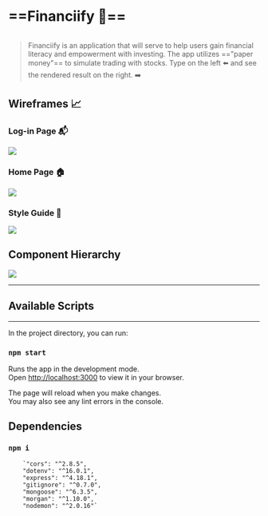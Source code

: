 # ==Financiify 💸==

###### 

> Financiify is an application that will serve to help users gain financial literacy and empowerment with investing. The app utilizes =="paper money"== to simulate trading with stocks.
> Type on the left :arrow_left: and see the rendered result on the right. :arrow_right: 



 Wireframes 📈
--

### Log-in Page :mailbox_with_mail: 

![](https://i.imgur.com/jJPN0W2.png)
### Home Page :house:

![](https://i.imgur.com/sGuGIHB.png)


### Style Guide 🎨

![](https://i.imgur.com/eOtWs5c.png)


Component Hierarchy
---

![](https://i.imgur.com/fKcZWMx.png)


---

## Available Scripts
---

In the project directory, you can run:

### `npm start`

Runs the app in the development mode.\
Open [http://localhost:3000](http://localhost:3000) to view it in your browser.

The page will reload when you make changes.\
You may also see any lint errors in the console.

## Dependencies
    
### `npm i`

```
    `"cors": "^2.8.5",
    "dotenv": "^16.0.1",
    "express": "^4.18.1",
    "gitignore": "^0.7.0",
    "mongoose": "^6.3.5",
    "morgan": "^1.10.0",
    "nodemon": "^2.0.16"`
```


